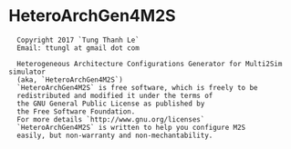 # HeteroArchGen4M2S
      Copyright 2017 `Tung Thanh Le` 
      Email: ttungl at gmail dot com

      Heterogeneous Architecture Configurations Generator for Multi2Sim simulator
      (aka, `HeteroArchGen4M2S`)
      `HeteroArchGen4M2S` is free software, which is freely to be
      redistributed and modified it under the terms of 
      the GNU General Public License as published by
      the Free Software Foundation. 
      For more details `http://www.gnu.org/licenses`
      `HeteroArchGen4M2S` is written to help you configure M2S 
      easily, but non-warranty and non-mechantability.
